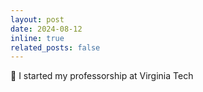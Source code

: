 ```yaml
---
layout: post
date: 2024-08-12
inline: true
related_posts: false
---
```


:briefcase: I started my professorship at Virginia Tech
